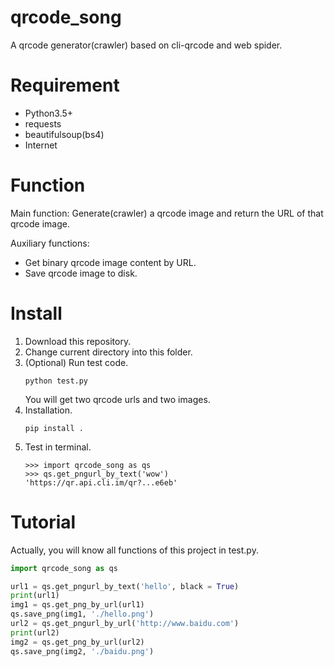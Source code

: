 # qrcode_song
A qrcode generator(crawler) based on cli-qrcode and web spider.

# Requirement
* Python3.5+
* requests
* beautifulsoup(bs4)
* Internet

# Function
Main function: Generate(crawler) a qrcode image and return the URL of that qrcode image.

Auxiliary functions:
* Get binary qrcode image content by URL.
* Save qrcode image to disk.

# Install
1. Download this repository.
2. Change current directory into this folder.
3. (Optional) Run test code.
    ```
    python test.py
    ```
    You will get two qrcode urls and two images.
4. Installation.
    ```
    pip install .
    ```
5. Test in terminal.
    ```
    >>> import qrcode_song as qs
    >>> qs.get_pngurl_by_text('wow')
    'https://qr.api.cli.im/qr?...e6eb'
    ```

# Tutorial
Actually, you will know all functions of this project in test.py.
```Python
import qrcode_song as qs

url1 = qs.get_pngurl_by_text('hello', black = True)
print(url1)
img1 = qs.get_png_by_url(url1)
qs.save_png(img1, './hello.png')
url2 = qs.get_pngurl_by_url('http://www.baidu.com')
print(url2)
img2 = qs.get_png_by_url(url2)
qs.save_png(img2, './baidu.png')
```
